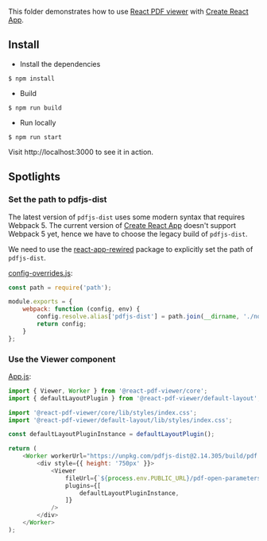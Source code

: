 This folder demonstrates how to use [React PDF viewer](https://react-pdf-viewer.dev) with [Create React App](https://github.com/facebook/create-react-app).

## Install

* Install the dependencies

```console
$ npm install
```

* Build

```console
$ npm run build
```

* Run locally

```console
$ npm run start
```

Visit http://localhost:3000 to see it in action.

## Spotlights

### Set the path to pdfjs-dist

The latest version of `pdfjs-dist` uses some modern syntax that requires Webpack 5. The current version of [Create React App](https://github.com/facebook/create-react-app) doesn't support Webpack 5 yet, hence we have to choose the legacy build of `pdfjs-dist`.

We need to use the [react-app-rewired](https://github.com/timarney/react-app-rewired) package to explicitly set the path of `pdfjs-dist`.

[config-overrides.js](config-overrides.js):

```js
const path = require('path');

module.exports = {
    webpack: function (config, env) {    
        config.resolve.alias['pdfjs-dist'] = path.join(__dirname, './node_modules/pdfjs-dist/legacy/build/pdf');
        return config;
    }
};
```

### Use the Viewer component

[App.js](src/App.js):

``` javascript
import { Viewer, Worker } from '@react-pdf-viewer/core';
import { defaultLayoutPlugin } from '@react-pdf-viewer/default-layout';

import '@react-pdf-viewer/core/lib/styles/index.css';
import '@react-pdf-viewer/default-layout/lib/styles/index.css';

const defaultLayoutPluginInstance = defaultLayoutPlugin();

return (
    <Worker workerUrl="https://unpkg.com/pdfjs-dist@2.14.305/build/pdf.worker.js">
        <div style={{ height: '750px' }}>
            <Viewer
                fileUrl={`${process.env.PUBLIC_URL}/pdf-open-parameters.pdf`}
                plugins={[
                    defaultLayoutPluginInstance,
                ]}
            />
        </div>
    </Worker>
);
```
